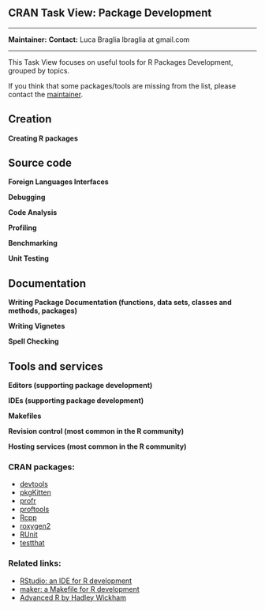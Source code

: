CRAN Task View: Package Development
-----------------------------------

  ------------------------------------ ------------------------------------
  **Maintainer:**                      **Contact:**
  Luca Braglia                         lbraglia at gmail.com
  ------------------------------------ ------------------------------------

This Task View focuses on useful tools for R Packages Development,
grouped by topics.

If you think that some packages/tools are missing from the list, please
contact the [maintainer](mailto:lbraglia@gmail.com).

Creation
--------

**Creating R packages**

Source code
-----------

**Foreign Languages Interfaces**

**Debugging**

**Code Analysis**

**Profiling**

**Benchmarking**

**Unit Testing**

Documentation
-------------

**Writing Package Documentation (functions, data sets, classes and
methods, packages)**

**Writing Vignetes**

**Spell Checking**

Tools and services
------------------

**Editors (supporting package development)**

**IDEs (supporting package development)**

**Makefiles**

**Revision control (most common in the R community)**

**Hosting services (most common in the R community)**

### CRAN packages:

-   [devtools](../packages/devtools/index.html)
-   [pkgKitten](../packages/pkgKitten/index.html)
-   [profr](../packages/profr/index.html)
-   [proftools](../packages/proftools/index.html)
-   [Rcpp](../packages/Rcpp/index.html)
-   [roxygen2](../packages/roxygen2/index.html)
-   [RUnit](../packages/RUnit/index.html)
-   [testthat](../packages/testthat/index.html)

### Related links:

-   [RStudio: an IDE for R development](http://www.rstudio.com)
-   [maker: a Makefile for R
    development](https://github.com/ComputationalProteomicsUnit/maker)
-   [Advanced R by Hadley Wickham](http://adv-r.had.co.nz)

